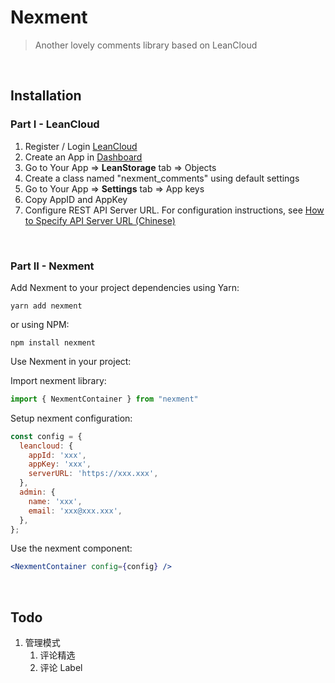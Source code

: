 # Nexment
> Another lovely comments library based on LeanCloud

<br/>

## Installation
### Part I - LeanCloud
1. Register / Login [LeanCloud](https://leancloud.cn/dashboard/login.html#/signup)
2. Create an App in [Dashboard](https://leancloud.cn/dashboard/applist.html#/apps)
3. Go to Your App => **LeanStorage** tab => Objects
4. Create a class named "nexment_comments" using default settings
5. Go to Your App => **Settings** tab => App keys
6. Copy AppID and AppKey
7. Configure REST API Server URL. For configuration instructions, see [How to Specify API Server URL (Chinese)](https://leancloud.cn/docs/custom-api-domain-guide.html#hash810845114)

<br/>

### Part II - Nexment
Add Nexment to your project
dependencies using Yarn:
```shell
yarn add nexment
```
or using NPM:
```shell
npm install nexment
```

Use Nexment in your project:

Import nexment library:
```js
import { NexmentContainer } from "nexment"
```
Setup nexment configuration:
```js
const config = {
  leancloud: {
    appId: 'xxx',
    appKey: 'xxx',
    serverURL: 'https://xxx.xxx',
  },
  admin: {
    name: 'xxx',
    email: 'xxx@xxx.xxx',
  },
};
```
Use the nexment component:
```jsx
<NexmentContainer config={config} />
```

<br/>

## Todo
1.  管理模式
    1. 评论精选
    2. 评论 Label
